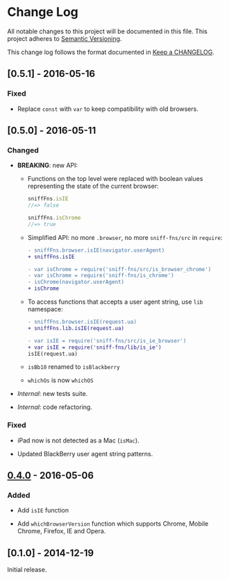 # Change Log

All notable changes to this project will be documented in this file.
This project adheres to [Semantic Versioning].

This change log follows the format documented in [Keep a CHANGELOG].

[Semantic Versioning]: http://semver.org/
[Keep a CHANGELOG]: http://keepachangelog.com/

## [0.5.1] - 2016-05-16

### Fixed

- Replace `const` with `var` to keep compatibility with old browsers.

## [0.5.0] - 2016-05-11

### Changed

- **BREAKING**: new API:

  - Functions on the top level were replaced with boolean values
    representing the state of the current browser:

    ```js
    sniffFns.isIE
    //=> false

    sniffFns.isChrome
    //=> true
    ```

  - Simplified API: no more `.browser`, no more `sniff-fns/src` in `require`:

    ```diff
    - sniffFns.browser.isIE(navigator.userAgent)
    + sniffFns.isIE

    - var isChrome = require('sniff-fns/src/is_browser_chrome')
    - var isChrome = require('sniff-fns/is_chrome')
    - isChrome(navigator.userAgent)
    + isChrome
    ```

  - To access functions that accepts a user agent string,
    use `lib` namespace:

    ```diff
    - sniffFns.browser.isIE(request.ua)
    + sniffFns.lib.isIE(request.ua)

    - var isIE = require('sniff-fns/src/is_ie_browser')
    + var isIE = require('sniff-fns/lib/is_ie')
    isIE(request.ua)
    ```

  - `isBb10` renamed to `isBlackberry`

  - `whichOs` is now `whichOS`

- *Internal*: new tests suite.

- *Internal*: code refactoring.

### Fixed

- iPad now is not detected as a Mac (`isMac`).

- Updated BlackBerry user agent string patterns.

## [0.4.0] - 2016-05-06

### Added

- Add `isIE` function

- Add `whichBrowserVersion` function which supports Chrome, Mobile Chrome,
  Firefox, IE and Opera.

## [0.1.0] - 2014-12-19

Initial release.

[Unreleased]: https://github.com/js-fns/sniff-fns/compare/v0.4.0...HEAD
[0.4.0]: https://github.com/js-fns/sniff-fns/compare/v0.1.0...v0.4.0
